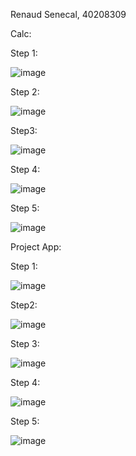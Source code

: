 Renaud Senecal, 40208309

Calc:

Step 1:

![image](https://github.com/SOEN345-WINTER2024/cfg-graph-lab-SenecalRenaud/assets/70587643/afc354f9-32bc-41be-b3c3-e7cbdc058783)

Step 2:

![image](https://github.com/SOEN345-WINTER2024/cfg-graph-lab-SenecalRenaud/assets/70587643/baf0de44-b2cd-42e4-a427-16c165cefef6)

Step3:

![image](https://github.com/SOEN345-WINTER2024/cfg-graph-lab-SenecalRenaud/assets/70587643/c3ee6b18-4b40-48e8-9ed9-dcad2903f5c3)

Step 4: 

![image](https://github.com/SOEN345-WINTER2024/cfg-graph-lab-SenecalRenaud/assets/70587643/2da9496a-2f43-4984-a274-84d5003c8123)

Step 5:

![image](https://github.com/SOEN345-WINTER2024/cfg-graph-lab-SenecalRenaud/assets/70587643/e7f9adba-a56e-4602-b692-c31ef4f7dd73)


Project App:

Step 1:

![image](https://github.com/SOEN345-WINTER2024/cfg-graph-lab-SenecalRenaud/assets/70587643/d8adfa1d-6636-4f0c-b129-73c63832258b)

Step2:

![image](https://github.com/SOEN345-WINTER2024/cfg-graph-lab-SenecalRenaud/assets/70587643/cb57c771-7f21-43d9-880c-233bd0d28dd1)

Step 3:

![image](https://github.com/SOEN345-WINTER2024/cfg-graph-lab-SenecalRenaud/assets/70587643/f8b8961b-3b6c-4c7d-a95e-eb537c153336)

Step 4:

![image](https://github.com/SOEN345-WINTER2024/cfg-graph-lab-SenecalRenaud/assets/70587643/3644ae4d-d129-44f5-bdb5-86c942ea5676)

Step 5:

![image](https://github.com/SOEN345-WINTER2024/cfg-graph-lab-SenecalRenaud/assets/70587643/3dd7b770-5c33-4a41-bd4c-8526d2bd7215)


